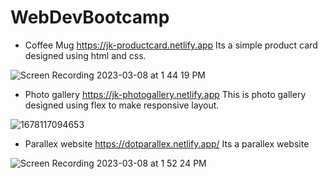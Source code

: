 # WebDevBootcamp
* Coffee Mug  https://jk-productcard.netlify.app
Its a simple product card designed using html and css.

![Screen Recording 2023-03-08 at 1 44 19 PM](https://user-images.githubusercontent.com/86514109/223658683-8fbcb67c-5a8e-4093-a6e0-8dc3b020e56f.gif)


* Photo gallery   https://jk-photogallery.netlify.app
This is photo gallery designed using flex to make responsive layout.

![1678117094653](https://user-images.githubusercontent.com/86514109/223659396-82999056-0cee-410c-a6e5-2bd1f629e2a9.gif)


* Parallex website https://dotparallex.netlify.app/
Its a parallex website 

![Screen Recording 2023-03-08 at 1 52 24 PM](https://user-images.githubusercontent.com/86514109/223661070-a88ffd10-a39f-4951-9852-fb1835719b16.gif)
